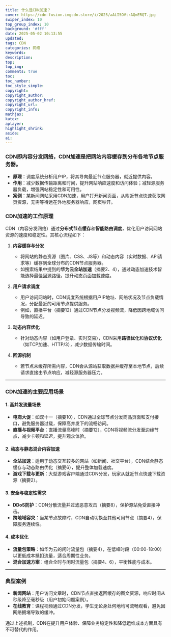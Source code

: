 ```yaml
---
title: 什么是CDN加速？
cover: https://cdn-fusion.imgcdn.store/i/2025/aALI5OVtrAQmERQT.jpg
swiper_index: 10
top_group_index: 10
background: '#fff'
date: 2025-05-02 10:13:55
updated:
tags: CDN
categories: 网络
keywords:
description:
top:
top_img:
comments: true
toc:
toc_number:
toc_style_simple:
copyright:
copyright_author:
copyright_author_href:
copyright_url:
copyright_info:
mathjax:
katex:
aplayer:
highlight_shrink:
aside:
ai:
---
```

### CDN即内容分发网络，CDN加速是把网站内容缓存到分布各地节点服务器。
- **原理**：调度系统分析用户IP，将其导向最近节点服务器，就近提供内容。
- **作用**：减少数据传输距离和时间，提升网站响应速度和访问体验；减轻源服务器负载，增强网站稳定性和可用性。
- **案例**：某新闻网站采用CDN加速，用户打开新闻页面，从附近节点快速获取网页资源，无需等待远在外地服务器响应，网页秒开。 
### CDN加速的工作原理  
CDN（内容分发网络）通过**分布式节点缓存**和**智能路由调度**，优化用户访问网站资源的速度和稳定性。其核心流程如下：  

1. **内容缓存与分发**  
   - 将网站的静态资源（图片、CSS、JS等）和动态内容（实时数据、API请求等）缓存到全球分布的CDN节点服务器。  
   - 如搜索结果中提到的**华为云全站加速**（摘要2、4），通过动态加速技术智能选择最佳回源路径，提升动态页面加载速度。

2. **用户请求调度**  
   - 用户访问网站时，CDN调度系统根据用户IP地址、网络状况及节点负载情况，分配最近的可用节点提供服务。  
   - 例如，直播平台（摘要12）通过CDN节点分发视频流，降低因跨地域访问导致的延迟。

3. **动态内容优化**  
   - 针对动态内容（如用户登录、实时交易），CDN采用**路径优化**和**协议优化**（如TCP加速、HTTP/3），减少数据传输时间。  

4. **回源机制**  
   - 若节点未缓存所需内容，CDN会从源站获取数据并缓存至本地节点，后续请求直接由节点响应，减轻源服务器压力。  

---

### CDN加速的主要应用场景  
#### 1. **高并发流量场景**  
   - **电商大促**：如双十一（摘要10），CDN通过全球节点分发商品页面和支付接口，避免服务器过载，保障高并发下的流畅访问。  
   - **直播与视频平台**：直播流量高峰时（摘要12），CDN将视频流分发至边缘节点，减少卡顿和延迟，提升观众体验。  

#### 2. **动态与静态混合内容加速**  
   - **全站加速**：适用于动态交互较多的网站（如新闻、社交平台），CDN结合静态缓存与动态路由优化（摘要6），提升整体加载速度。  
   - **游戏下载与更新**：大型游戏客户端通过CDN分发，玩家从就近节点快速下载资源（摘要2）。  

#### 3. **安全与稳定性需求**  
   - **DDoS防护**：CDN分散流量并过滤恶意攻击（摘要8），保护源站免受直接冲击。  
   - **跨地域容灾**：当某节点故障时，CDN自动切换至其他可用节点（摘要4），保障服务连续性。  

#### 4. **成本优化**  
   - **流量包策略**：如华为云的闲时流量包（摘要4），在低峰时段（00:00-18:00）以更低成本抵扣流量，适合周期性业务。  
   - **混合加速方案**：组合全时与闲时流量包（摘要4、6），平衡性能与成本。  

---

### 典型案例  
- **新闻网站**：用户访问文章时，CDN节点直接返回缓存的图文资源，响应时间从秒级降至毫秒级（用户初始问题案例）。  
- **在线教育**：课程视频通过CDN分发，学生无论身处何地均可流畅观看，避免因网络拥堵导致的缓冲。  

通过上述机制，CDN在提升用户体验、保障业务稳定性和降低运维成本方面具有不可替代的作用。